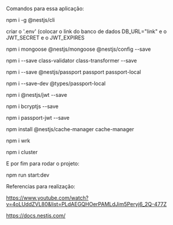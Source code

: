 Comandos para essa aplicação:

npm i -g @nestjs/cli

criar o '.env' (colocar o link do banco de dados DB_URL="link" e o JWT_SECRET e o JWT_EXPIRES

npm i mongoose @nestjs/mongoose @nestjs/config --save

npm i --save class-validator class-transformer --save

npm i --save @nestjs/passport passport passport-local

npm i --save-dev @types/passport-local

npm i @nestjs/jwt --save

npm i bcryptjs --save

npm i passport-jwt --save

npm install @nestjs/cache-manager cache-manager

npm i wrk

npm i cluster

E por fim para rodar o projeto:

npm run start:dev

Referencias para realização:

https://www.youtube.com/watch?v=4oLUddZVL80&list=PLdAEGQHOerPAMLdJim5Peryj6_2Q-477Z

https://docs.nestjs.com/
